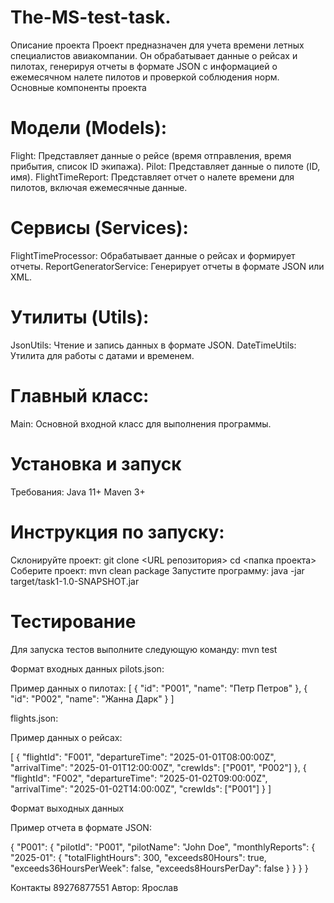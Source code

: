 # The-MS-test-task.

Описание проекта
Проект предназначен для учета времени летных специалистов авиакомпании. Он обрабатывает данные о рейсах
и пилотах, генерируя отчеты в формате JSON с информацией о ежемесячном налете пилотов и проверкой
соблюдения норм.
Основные компоненты проекта

# Модели (Models):
Flight: Представляет данные о рейсе (время отправления, время прибытия, список ID экипажа).
Pilot: Представляет данные о пилоте (ID, имя).
FlightTimeReport: Представляет отчет о налете времени для пилотов, включая ежемесячные данные.

# Сервисы (Services):
FlightTimeProcessor: Обрабатывает данные о рейсах и формирует отчеты.
ReportGeneratorService: Генерирует отчеты в формате JSON или XML.

# Утилиты (Utils):
JsonUtils: Чтение и запись данных в формате JSON.
DateTimeUtils: Утилита для работы с датами и временем.

# Главный класс:
Main: Основной входной класс для выполнения программы.

# Установка и запуск

Требования:
Java 11+
Maven 3+

# Инструкция по запуску:
Склонируйте проект:
git clone <URL репозитория>
cd <папка проекта>
Соберите проект:
mvn clean package
Запустите программу:
java -jar target/task1-1.0-SNAPSHOT.jar

# Тестирование
Для запуска тестов выполните следующую команду:
mvn test

Формат входных данных
pilots.json:

Пример данных о пилотах:
[
{
"id": "P001",
"name": "Петр Петров"
},
{
"id": "P002",
"name": "Жанна Дарк"
}
]

flights.json:

Пример данных о рейсах:

[
{
"flightId": "F001",
"departureTime": "2025-01-01T08:00:00Z",
"arrivalTime": "2025-01-01T12:00:00Z",
"crewIds": ["P001", "P002"]
},
{
"flightId": "F002",
"departureTime": "2025-01-02T09:00:00Z",
"arrivalTime": "2025-01-02T14:00:00Z",
"crewIds": ["P001"]
}
]

Формат выходных данных

Пример отчета в формате JSON:

{
"P001": {
"pilotId": "P001",
"pilotName": "John Doe",
"monthlyReports": {
"2025-01": {
"totalFlightHours": 300,
"exceeds80Hours": true,
"exceeds36HoursPerWeek": false,
"exceeds8HoursPerDay": false
}
}
}
}


Контакты 89276877551
Автор: Ярослав

